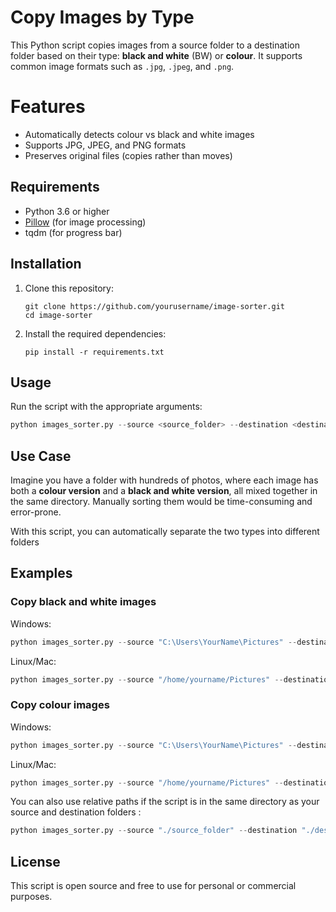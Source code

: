 # Copy Images by Type

This Python script copies images from a source folder to a destination folder based on their type: **black and white** (BW) or **colour**. It supports common image formats such as `.jpg`, `.jpeg`, and `.png`.






# Features

- Automatically detects colour vs black and white images
- Supports JPG, JPEG, and PNG formats
- Preserves original files (copies rather than moves)

## Requirements

- Python 3.6 or higher
- [Pillow](https://python-pillow.org/) (for image processing)
- tqdm (for progress bar)

## Installation

1. Clone this repository:
   ```
   git clone https://github.com/yourusername/image-sorter.git
   cd image-sorter
   ```

2. Install the required dependencies:
   ```
   pip install -r requirements.txt
   ```

## Usage

Run the script with the appropriate arguments:
  ```python
  python images_sorter.py --source <source_folder> --destination <destination_folder> --type <bw|colour>
```

## Use Case

Imagine you have a folder with hundreds of photos, where each image has both a **colour version** and a **black and white version**, all mixed together in the same directory. Manually sorting them would be time-consuming and error-prone.

With this script, you can automatically separate the two types into different folders

## Examples

### Copy black and white images

Windows:
  ```python
  python images_sorter.py --source "C:\Users\YourName\Pictures" --destination "D:\SortedPhotos" --type bw
  ```
Linux/Mac:
  ```python
  python images_sorter.py --source "/home/yourname/Pictures" --destination "/home/yourname/SortedPhotos" --type bw
  ```

### Copy colour images

Windows:
  ```python
  python images_sorter.py --source "C:\Users\YourName\Pictures" --destination "D:\SortedPhotos" --type colour
  ```


Linux/Mac:
  ```python
  python images_sorter.py --source "/home/yourname/Pictures" --destination "/home/yourname/SortedPhotos" --type colour
  ```

You can also use relative paths if the script is in the same directory as your source and destination folders :
  ```python
  python images_sorter.py --source "./source_folder" --destination "./destination_folder" --type bw
  ```

## License
This script is open source and free to use for personal or commercial purposes.



